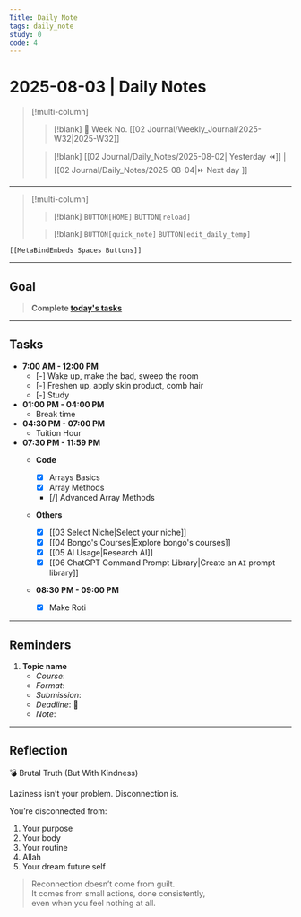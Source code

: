 ```yaml
---
Title: Daily Note
tags: daily_note
study: 0
code: 4
---
```


# 2025-08-03 | Daily Notes

> [!multi-column]
> 
>> [!blank]
>> 📅 Week No. [[02 Journal/Weekly_Journal/2025-W32|2025-W32]]
>
>> [!blank]
>> [[02 Journal/Daily_Notes/2025-08-02| Yesterday ⏪]] |  [[02 Journal/Daily_Notes/2025-08-04|⏩ Next day ]]

---

> [!multi-column]
>
>> [!blank]
>> `BUTTON[HOME]` 
>> `BUTTON[reload]`
>
>> [!blank]
>> `BUTTON[quick_note]` 
>> `BUTTON[edit_daily_temp]` 
 
 ```meta-bind-embed
 [[MetaBindEmbeds Spaces Buttons]]
 ```
 
---

## Goal

> **Complete [today's tasks](#Tasks)**

---

## Tasks

- **7:00 AM - 12:00 PM**
	- [-] Wake up, make the bad, sweep the room
	- [-] Freshen up, apply skin product, comb hair
	- [-] Study
- **01:00 PM - 04:00 PM**
	- Break time
- **04:30 PM - 07:00 PM**
	- Tuition Hour
- **07:30 PM - 11:59 PM**
	- **Code** 
		- [x] Arrays Basics
		- [x] Array Methods
		- [/] Advanced Array Methods

	-  **Others**
		- [x] [[03 Select Niche|Select your niche]]
		- [x] [[04 Bongo's Courses|Explore bongo's courses]]
		- [x] [[05 AI Usage|Research AI]]
		- [x] [[06 ChatGPT Command Prompt Library|Create an `AI` prompt library]]

	- **08:30 PM - 09:00 PM**
		- [x] Make Roti

---

## Reminders

1. **Topic name**  
   - _Course_: 
   - _Format_: 
   - _Submission_: 
   - _Deadline_: 📅 
   - _Note_:

---


## Reflection

💣 Brutal Truth (But With Kindness)

Laziness isn’t your problem. Disconnection is.

You’re disconnected from:

1. Your purpose
2. Your body
3. Your routine
4. Allah
5. Your dream future self

> Reconnection doesn’t come from guilt.  
> It comes from small actions, done consistently,  
> even when you feel nothing at all.